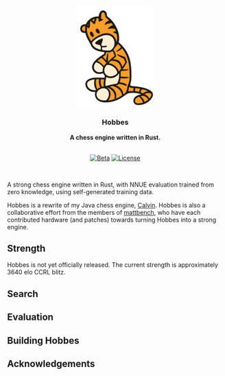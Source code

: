 <div align="center">

<p align="center"><img src="resources/hobbes.png" width="180"></p>

<h3>Hobbes</h3>
<b>A chess engine written in Rust.</b>

<br>
<br>

[![Beta][beta-badge]][beta-link]
[![License][license-badge]][license-link]

<br>

</div>

A strong chess engine written in Rust, with NNUE evaluation trained from zero knowledge, using self-generated training data.

Hobbes is a rewrite of my Java chess engine, [Calvin](https://github.com/kelseyde/calvin-chess-engine). Hobbes is also a collaborative effort from the members of [mattbench](https://chess.n9x.co/index/), who have each contributed hardware (and patches) towards turning Hobbes into a strong engine. 

## Strength

Hobbes is not yet officially released. The current strength is approximately 3640 elo CCRL blitz.

## Search

## Evaluation

## Building Hobbes

## Acknowledgements

[beta-badge]: https://img.shields.io/badge/version-BETA-A8DEFF?style=for-the-badge
[beta-link]: https://github.com/kelseyde/hobbes-chess-engine

[license-badge]: https://img.shields.io/github/license/kelseyde/hobbes-chess-engine?style=for-the-badge&color=fab157
[license-link]: https://github.com/kelseyde/hobbes-chess-engine/blob/main/LICENSE
